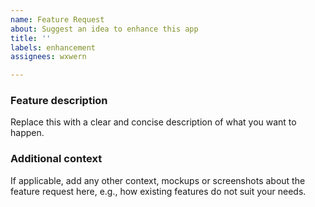 ```yaml
---
name: Feature Request
about: Suggest an idea to enhance this app
title: ''
labels: enhancement
assignees: wxwern

---
```


### Feature description

Replace this with a clear and concise description of what you want to happen.


### Additional context

If applicable, add any other context, mockups or screenshots about the feature request here, e.g., how existing features do not suit your needs.
